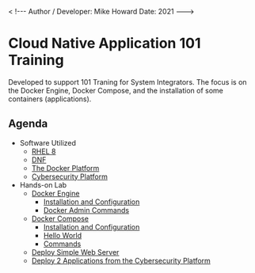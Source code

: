 < !---
Author / Developer: Mike Howard
Date: 2021
--->

# Cloud Native Application 101 Training 
Developed to support 101 Traning for System Integrators.  The focus is on the Docker Engine, Docker Compose, and the installation of some containers (applications).

## Agenda
- Software Utilized
  - [RHEL 8](rhel8/index.md)
  - [DNF](dnf/index.md)
  - [The Docker Platform](docker/index.md)
  - [Cybersecurity Platform](ScaleGuard_SEC/index.md)
- Hands-on Lab
  - [Docker Engine](docker/engine/index.md)
      - [Installation and Configuration](docker/engine/index.md)
      - [Docker Admin Commands](docker/engine/index.md)
  - [Docker Compose](docker/compose/index.md)
      - [Installation and Configuration](docker/compose/index.md)
      - [Hello World](docker/compose/gettingstarted.md)
      - [Commands](docker/compose/gettingstarted.md)
  - [Deploy Simple Web Server](docker/testing/index.md)
  - [Deploy 2 Applications from the Cybersecurity Platform](ScaleGuard_SEC/index.md)

